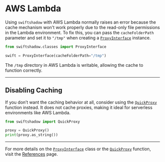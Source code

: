 # AWS Lambda

Using `swiftshadow` with AWS Lambda normally raises an error because the cache mechanism won't work properly due to the read-only file permissions in the Lambda environment. To fix this, you can pass the `cacheFolderPath` parameter and set it to `"/tmp"` when creating a [`ProxyInterface`](proxyInterface.md) instance.

```python
from swiftshadow.classes import ProxyInterface

swift = ProxyInterface(cacheFolderPath="/tmp")
```

The `/tmp` directory in AWS Lambda is writable, allowing the cache to function correctly.

---

## Disabling Caching

If you don’t want the caching behavior at all, consider using the [`QuickProxy`](quickProxy.md) function instead. It does not cache proxies, making it ideal for serverless environments like AWS Lambda.

```python
from swiftshadow import QuickProxy

proxy = QuickProxy()
print(proxy.as_string())
```

---

For more details on the [`ProxyInterface`](proxyInterface.md) class or the [`QuickProxy`](quickProxy.md) function, visit the [References](proxyInterface.md) page.
